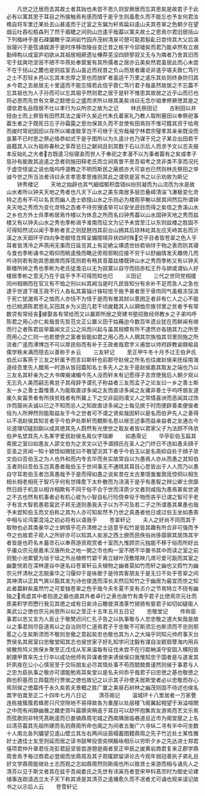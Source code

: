 <!-- { "loadSidebar": true } -->
　　凡世之迁居而去其故土者其始也未尝不思久则安厥居而忘其思矣是故君子于此必有以寓其思于耳目之所接触焉有感而情于是乎生则虽愈久而不能忘也予友何君汝樵自将军里迁某处去山甚逺而于迁室之东偏为轩焉扁曰逺山夫其苍翠之色朝夕在望烟云吐吞松栢森列了然于眉睫之间则山岂逺乎哉葢以寓夫故土之思焉尔君旧居括山下列楹峙乎崖石疎牖瞰乎深涧岩竹园卉茂树清泉可憩可翫君髫齓日尝侍其大父后溪翁寝兴于是弦诵娱游于是时序移改陵谷变迁昔之栋宇今邱墟矣而君乃能卓然有立艰勤缔构以成室庐初欲从其祖居相厥遗址榛莽芜没四顾寥寂又无与为隣者乃舍其旧而宅于兹爽垲坚宻不陋不华燕处奉賔爰有其所儒者之居亦云美矣然君虽居此而心未尝不在于括山之麓也是则兹室去山虽近而视昔之负山而居者庸讵非逺乎嗟夫敦仁笃行之士不忍轻乡邑以忘其本忠厚之至也而放旷者虽适千万里之逺乐其处则终身防归其乡今君之去故居无十里遥而不能忘情若此信乎敦仁笃行君子哉虽然故居之不忘葢不忘其祖也为人子孙而可以忘其祖乎然则君之居于是轩不惟思其故居之近乎山而已也将必思而先世有文章之懿徳业之盛而求所以继其美矣诗曰无念尔祖聿修厥徳其是之谓欤君名岳隠居不仕以孝行为众所宗之故为之记
　　林氏祭田记
　　古制田以井授由士而上祭皆有田然其法之废坏久矣近代朱氏着家礼乃教人取附墓田以奉祭祀事葢生者之于既死日忘子孙霜露之思勿保其久而不怠使有田焉则不惟可籍其资于给用而嵗时常祀因田以存所以竭虔致享岂不可继于无穷哉福宁林君宗璧孝其亲亲既没而哀慕不已时思之祭必恪恭如式于是乎图所以为久逺计也乃谋于兄之子某合出田若干亩籍其入以为祖祢春秋之享荐忌日之献祠且刻其数于石以示后人而求予文以志夫报本反始礼之大者古既逺习俗寝渝而世人于奉祀之孝漫不以为事者葢有之矣或孝子慈孙有能致其追逺之念者则施田释老氏而立祠焉曽不思吾祖考之灵非类不享而况托于虚空怪诞之说也哉呜呼道教之不明而斯民之蔽惑亦大可哀也已然则林氏祭田之举诚今世之所当法者诗曰永言孝思孝思维则其此之谓欤是冝书之以示劝故为斯记
　　钟秀楼记
　　天地之始辟也其气絪緼郁积盘错纠纷则凝而为山流而为水是故山水者所以钟夫天地之秀者也凡天下山水之美东南居多层峦叠嶂清湍飞瀑极变化竒特之态有不可以名言而幽人逸士欲擅山水之乐则必为楼观亭榭以居其间然后所谓钟夫天地之秀而为变化竒特之态者不待穷搜逺举可以安坐逰目而得之矣信之贵溪山水之乡也方外士呉季彬居焉作楼以为休息之所而名曰钟秀葢以山水固钟天地之秀而兹楼又有以钟夫山水之秀也季彬谒予淮南而征文为记予未尝至江以东则兹楼之胜固不可得知然试以闻于季彬者言之则琵琶岿其前台山拥其后琼林屹其左应天峙其右而沂溪之水天廻环乎四向争竒献怪含辉呈媚隂晴异状四时殊交乎目者皆苍翠之色入乎耳者皆清泠之声燕闲无事而日延览其上有足絶尘堁遗世纷若徜徉于物之表而防其寝与食也季彬诵书之暇仰而眺逺俛而瞰近旁观邪睨应接不穷于以舒幽情发天趣倚几而吟诗则若有助其思据席而挥弦则若有畅其音葢兹楼既钟山水之秀而季彬又有以钟夫斯楼所钟之秀也季彬为老氏徒澹泊以无为寂寞以自守而招赤松王乔与娯或谓仙人好楼居季彬之意无乃在于兹乎予不可得而知也巳
　　义田记
　　三代之世同党相援同州相赒而在官又有不恤之刑以纠其阙当是时凡民皆知分有余补不足而急人之急也逮乎世道下降王政不行人各私其冨锱计铢较恡于施予甚者至于骨肉同气虽极冻馁滨于死亡犹邈焉不之恤而人亦恬不为怪于是而有推其财以恵困乏者非有仁人之心不能也已桃源陈君思礼买田其乡为义田几若干顷嵗籍其入以赒恤宗族邻里之贫者予有常数贷有常经丧嫁娶各有常给而又以赢即所居之旁建书塾招致经师教乡之子弟呜呼陈君之用心亦仁矣哉昔先哲范文正公置义田于姑蘓迨今数百年遗业犹在而鲜闻有继而行之者陈君兹举葢闻文正公之风而兴起与虽其规模有所不逮然亦各随其力之所至而用心之仁则一也若使世之富者皆能如君之用心而人人赒其宗族恤其邻里则施之所流者广逺而溥博岂不可以厚民俗而有补于王政者哉君字义甫尝以帅府辟教谕赣榆县儒学秩未满而隠去以善称于乡云
　　三友轩记
　　至正甲午冬十月予过王伯尹氏伯氏以客燕于三友之轩属予而言曰斯轩也前郡守赵侯之所名也往嵗赵侯来抚绥南海道经吾里先人舘焉一时游从皆冠葢知名士多先人之友于是赵侯嘉其取友之端也乃以三友名其轩亲为之大书俾揭诸楣今先人没而轩未有记愿得子言庶使我后人朝夕观以无忘先人美而嗣志弗怠子其母辞予谓孔子称益者三友而孟子之论友曰一乡之善士斯友一乡之善士葢惟善人为能取直谅多闻之友而直谅多闻之友庸非善士乎呜呼朋友道废久矣冨贵者有所挟贫贱者有所冀上下之交非謟则凟又人之常情喜谀而恶闻其过饰诈而靡尚夫诚以已之不知而忌人之知故直谅多闻之士每见摈于时而便辟善柔便佞者恒为人所狎然则能取益友于今之世者可不谓之贤矣哉因轩以是名而伯尹先人之善得以不冺赵侯其知言者乎今伯尹处斯轩而覩斯名思以继志述事而益亲益者之友通古今论道理切磋刮劘以成其徳其先人蔚然有光使世之取友者皆以君家父子为法顾不伟欤伯尹名埜其先人名某字爱民赵侯名鳯仪字瑞卿
　　如愚斋记
　　华亭彭伯玉扁其斋居之室曰如愚友人邵文伯为之求文以记予谓顔氏在圣人之门终日不违如愚夫顔子亚圣之资闻一知十颖悟如赐犹曰不敢望况其下者乎今伯玉以是名斋抑自处于顔子欤文伯曰否伯玉之为人也外和而内专去华而务实故常自以为愚焉人亦从而愚之其知伯玉者则曰吾伯玉岂真愚者哉伯玉于世间事无不通晓其耳目心思皆出于人人而乃以愚自守耳若伯玉者岂真愚哉予于是而得如愚之说矣昔在太古羣氓蚩蚩敦厐倥侗以相生相长相老相死于智巧乎何有世降愈下太朴散而为浇漓于是乎有愚智之辨公卿士庶靡然日趋于机变以相诈相欺有不同于俗不合于世而淳质少文者则咸指为愚焉甚矣世道之不古也然有机事者必有机心彼为小智自私行险侥幸役于物而丧乎已谓之智可乎老子有言大智若愚若甯武子邦无道则愚我夫子以为不可及若二子之所谓愚其果愚也哉予未尝知伯玉而文伯称之其为人亦可知矣然予乃世之真愚者他日或过伯玉坐如愚斋中相与论鸿蒙混沌之初必将有以语我乎
　　苍翠轩记
　　夫人之好尚不同而其于取物也必其类豪华之士娯情乎花卉清修之士适意乎松竹是皆其趣有所合非可强而予夺之也故君子观人之所好亦可以知其人矣浙之西土腴而民佚俗尚侈靡廓其居饰其宇者皆是也莳名木蓄竒石以奉燕游资观赏者十室而九惟顾宗元独能不移于俗而所好出乎庸众宗元居嘉禾汉唐所处之地一閧之市也构一室不陋不华置书其中而读之室之前则甃小池累甓为垣于垣之外丛植修竹碧干离立緑叶茂敷隂映几席可爱可翫而其室之幽夐恍若在深林邃谷中遂名曰苍翠轩云夫植物之幽者莫如竹而轩之幽也又假竹为幽宗元怀清秋之志脱豪华之习偃仰于是咏歌于是待宾客朋友于是无日不处乎苍翠之间其神清以正其气爽以豁其发为诗也俊逸而深长夫然后知竹之于幽居为最宜而世之知此者葢鲜矣虽然竹之可爱独苍翠之色乎哉今夫冬夏不变有贞介之节焉特立不挠有幽独之焉虚其中者抱道之器也直其外者卓行之表也故竹有类乎君子比徳焉宗元壮而质美积学而懋行我见其徳之成有日矣诗云瞻彼淇澳菉竹猗猗有斐君子如切如磋衞人美武公之徳也宗元尚思所以似之至正十五年五月五日记
　　忠敬堂记
　　传称臣事君以忠又言为人臣止于敬樊迟问仁孔子告之以执事敬与人忠忠敬之道大矣哉是故以之事君则尽臣道焉以之自治则尽仁道焉君子于忠敬不可斯须忘也斯须而不忠则邪慝之心生矣斯须而不敬则怠傲之意起矣忠也敬也其为人之大端乎同知元帅府事天台贾侯名其居室曰忠敬堂昭其志也侯世家子好礼知学问沈毅有谋自汝颖扇孽海内用兵侯散赀鸠义旅保乡聚至正戊戍从军来温每有征伐未尝不在行距柟溪守安固入横阳皆躬擐甲胄率先士行卒以成功他师有异谋者使来诱侯侯曰我惟知忠于国者是与遂发其奸夙夜在公小心慎宻至于交际朋友必尽其情处事不苟而兢兢畏谨然则侯于事君与人之忠为臣执事之敬亦可谓能勉焉耳矣堂以是名夫何忝乎哉君子曰忠徳之基也敬徳之舆也积基而立舆载而行贾侯之徳也故记之以示其子孙使夫居斯堂者必以忠敬而存心焉则侯之徳葢传于永久矣若夫景概之胜广厦之美泉石树林之幽茂则固不待述也侯名嵩字伯嵩至正二十四年七月八日记
　　清芬阁记
　　温城环十八里居者一万家甍连栋接簇簇若蜂房只尺空隙地不易得故各为重屋以处层楼飞阁翼起相望于湫溢喧閧之中而有闲静幽雅之趣吏胥呌嚣隳突稍逺于耳目可以舒怀抱集宾友游焉而艺文乐焉而弦歌则非特凭髙眺逺而已娄镐鼎周宅城之西南隅居临巷道且近市为阁堂屋之上名曰清芬葢其先祖所建而名则鼎周所命也阁之为间者五衡广六寻纵二寻有半中可坐数十人南北各列牖望见逺山壁立其左右两间设茵榻蓄图籍鼎周之先子竹近处士某性雅好士遇佳士友至则延而居之读书鼓琴投壸奕棋觞咏相乐以穷昕夕乡之先达进士郑君僖项君仲升章君任尧彭君庭坚皆尝游憩是阁者至正甲辰之嵗黄岩商君复来正郡学鼎周舍焉予毎过商君必登阁而坐鼎周及其子观辄欵留讲论古今观年弱冠善执子弟礼且好文学鼎周能继处士志而观之志如鼎周然则斯阁也所以致贤士来游而相与诵先人之清芬以见于斯文者其在兹乎吾闻娄氏之先世有讳寅亮者登宋甲科髙宗时为御史论建储事连疏请选立太子天下称其贤是其清芬之逺播愈久而不冺者尤可诵也观来请记故书之以示后人云
　　苍雪轩记
